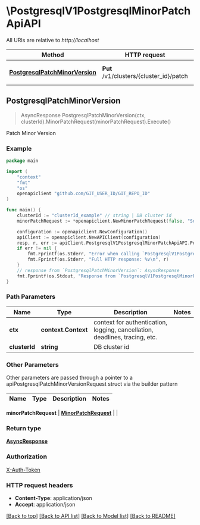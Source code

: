 # \PostgresqlV1PostgresqlMinorPatchApiAPI

All URIs are relative to *http://localhost*

Method | HTTP request | Description
------------- | ------------- | -------------
[**PostgresqlPatchMinorVersion**](PostgresqlV1PostgresqlMinorPatchApiAPI.md#PostgresqlPatchMinorVersion) | **Put** /v1/clusters/{cluster_id}/patch | Patch Minor Version



## PostgresqlPatchMinorVersion

> AsyncResponse PostgresqlPatchMinorVersion(ctx, clusterId).MinorPatchRequest(minorPatchRequest).Execute()

Patch Minor Version



### Example

```go
package main

import (
	"context"
	"fmt"
	"os"
	openapiclient "github.com/GIT_USER_ID/GIT_REPO_ID"
)

func main() {
	clusterId := "clusterId_example" // string | DB cluster id
	minorPatchRequest := *openapiclient.NewMinorPatchRequest(false, "SoftwareVersion_example") // MinorPatchRequest | 

	configuration := openapiclient.NewConfiguration()
	apiClient := openapiclient.NewAPIClient(configuration)
	resp, r, err := apiClient.PostgresqlV1PostgresqlMinorPatchApiAPI.PostgresqlPatchMinorVersion(context.Background(), clusterId).MinorPatchRequest(minorPatchRequest).Execute()
	if err != nil {
		fmt.Fprintf(os.Stderr, "Error when calling `PostgresqlV1PostgresqlMinorPatchApiAPI.PostgresqlPatchMinorVersion``: %v\n", err)
		fmt.Fprintf(os.Stderr, "Full HTTP response: %v\n", r)
	}
	// response from `PostgresqlPatchMinorVersion`: AsyncResponse
	fmt.Fprintf(os.Stdout, "Response from `PostgresqlV1PostgresqlMinorPatchApiAPI.PostgresqlPatchMinorVersion`: %v\n", resp)
}
```

### Path Parameters


Name | Type | Description  | Notes
------------- | ------------- | ------------- | -------------
**ctx** | **context.Context** | context for authentication, logging, cancellation, deadlines, tracing, etc.
**clusterId** | **string** | DB cluster id | 

### Other Parameters

Other parameters are passed through a pointer to a apiPostgresqlPatchMinorVersionRequest struct via the builder pattern


Name | Type | Description  | Notes
------------- | ------------- | ------------- | -------------

 **minorPatchRequest** | [**MinorPatchRequest**](MinorPatchRequest.md) |  | 

### Return type

[**AsyncResponse**](AsyncResponse.md)

### Authorization

[X-Auth-Token](../README.md#X-Auth-Token)

### HTTP request headers

- **Content-Type**: application/json
- **Accept**: application/json

[[Back to top]](#) [[Back to API list]](../README.md#documentation-for-api-endpoints)
[[Back to Model list]](../README.md#documentation-for-models)
[[Back to README]](../README.md)

